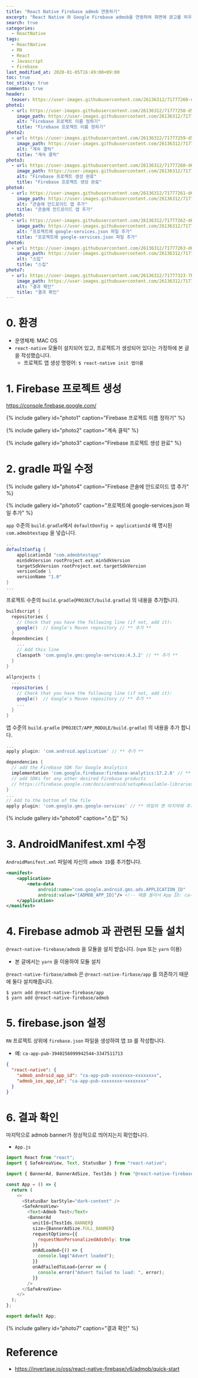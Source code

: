 ```yaml
---
title: "React Native Firebase admob 연동하기"
excerpt: "React Native 와 Google Firebase admob을 연동하여 화면에 광고를 띄우는 방법"
search: true
categories:
  - ReactNative
tags:
  - ReactNative
  - RN
  - React
  - Javascript
  - Firebase
last_modified_at: 2020-01-05T16:49:00+09:00
toc: true
toc_sticky: true
comments: true
header:
  teaser: https://user-images.githubusercontent.com/26136312/71777260-d622b500-2fe0-11ea-85aa-b82efbbfeffd.png
photo1:
  - url: https://user-images.githubusercontent.com/26136312/71777258-d58a1e80-2fe0-11ea-92e5-66d23e1e0f8a.png
    image_path: https://user-images.githubusercontent.com/26136312/71777258-d58a1e80-2fe0-11ea-92e5-66d23e1e0f8a.png
    alt: "Firebase 프로젝트 이름 정하기"
    title: "Firebase 프로젝트 이름 정하기"
photo2:
  - url: https://user-images.githubusercontent.com/26136312/71777259-d58a1e80-2fe0-11ea-9825-89f280f31f7f.png
    image_path: https://user-images.githubusercontent.com/26136312/71777259-d58a1e80-2fe0-11ea-9825-89f280f31f7f.png
    alt: "계속 클릭"
    title: "계속 클릭"
photo3:
  - url: https://user-images.githubusercontent.com/26136312/71777260-d622b500-2fe0-11ea-85aa-b82efbbfeffd.png
    image_path: https://user-images.githubusercontent.com/26136312/71777260-d622b500-2fe0-11ea-85aa-b82efbbfeffd.png
    alt: "Firebase 프로젝트 생성 완료"
    title: "Firebase 프로젝트 생성 완료"
photo4:
  - url: https://user-images.githubusercontent.com/26136312/71777261-d622b500-2fe0-11ea-8010-ab6e83fd2700.png
    image_path: https://user-images.githubusercontent.com/26136312/71777261-d622b500-2fe0-11ea-8010-ab6e83fd2700.png
    alt: "콘솔에 안드로이드 앱 추가"
    title: "콘솔에 안드로이드 앱 추가"
photo5:
  - url: https://user-images.githubusercontent.com/26136312/71777262-d622b500-2fe0-11ea-859d-1e19af8e3dc5.png
    image_path: https://user-images.githubusercontent.com/26136312/71777262-d622b500-2fe0-11ea-859d-1e19af8e3dc5.png
    alt: "프로젝트에 google-services.json 파일 추가"
    title: "프로젝트에 google-services.json 파일 추가"
photo6:
  - url: https://user-images.githubusercontent.com/26136312/71777263-d6bb4b80-2fe0-11ea-9df3-ae2ef2b6aaaa.png
    image_path: https://user-images.githubusercontent.com/26136312/71777263-d6bb4b80-2fe0-11ea-9df3-ae2ef2b6aaaa.png
    alt: "스킵"
    title: "스킵"
photo7:
  - url: https://user-images.githubusercontent.com/26136312/71777323-7b3d8d80-2fe1-11ea-9fb7-ce561ac78857.png
    image_path: https://user-images.githubusercontent.com/26136312/71777323-7b3d8d80-2fe1-11ea-9fb7-ce561ac78857.png
    alt: "결과 확인"
    title: "결과 확인"
---
```


# 0. 환경

- 운영체제: MAC OS
- `react-native` 모듈이 설치되어 있고, 프로젝트가 생성되어 있다는 가정하에 본 글을 작성했습니다.
  - 프로젝트 앱 생성 명령어: `$ react-native init 앱이름`

# 1. Firebase 프로젝트 생성

<a href="https://console.firebase.google.com/" target="_blank">https://console.firebase.google.com/</a>

{% include gallery id="photo1" caption="Firebase 프로젝트 이름 정하기" %}

{% include gallery id="photo2" caption="계속 클릭" %}

{% include gallery id="photo3" caption="Firebase 프로젝트 생성 완료" %}

# 2. gradle 파일 수정

{% include gallery id="photo4" caption="Firebase 콘솔에 안드로이드 앱 추가" %}

{% include gallery id="photo5" caption="프로젝트에 google-services.json 파일 추가" %}

`app` 수준의 `build.gradle`에서 `defaultDonfig > applicationId` 에 명시된 `com.admobtestapp` 을 넣습니다.

```gradle
...
defaultConfig {
    applicationId "com.admobtestapp"
    minSdkVersion rootProject.ext.minSdkVersion
    targetSdkVersion rootProject.ext.targetSdkVersion
    versionCode 1
    versionName "1.0"
}
...
```

프로젝트 수준의 `build.gradle`(`PROJECT/build.gradle`) 의 내용을 추가합니다.

```gradle
buildscript {
  repositories {
    // Check that you have the following line (if not, add it):
    google()  // Google's Maven repository // ** 추가 **
  }
  dependencies {
    ...
    // Add this line
    classpath 'com.google.gms:google-services:4.3.2' // ** 추가 **
  }
}

allprojects {
  ...
  repositories {
    // Check that you have the following line (if not, add it):
    google()  // Google's Maven repository // ** 추가 **
    ...
  }
}
```

앱 수준의 `build.gradle` (`PROJECT/APP_MODULE/build.gradle`) 의 내용을 추가 합니다.

```gradle
...
apply plugin: 'com.android.application' // ** 추가 **

dependencies {
  // add the Firebase SDK for Google Analytics
  implementation 'com.google.firebase:firebase-analytics:17.2.0' // ** 추가 **
  // add SDKs for any other desired Firebase products
  // https://firebase.google.com/docs/android/setup#available-libraries
}
...
// Add to the bottom of the file
apply plugin: 'com.google.gms.google-services' // ** 파일의 맨 마지막에 추가 **
```

{% include gallery id="photo6" caption="스킵" %}

# 3. AndroidManifest.xml 수정

`AndroidManifest.xml` 파일에 자신의 `admob ID`를 추가합니다.

```xml
<manifest>
    <application>
        <meta-data
            android:name="com.google.android.gms.ads.APPLICATION_ID"
            android:value="[ADMOB_APP_ID]"/> <!-- 예를 들어서 App ID: ca-app-pub-3940256099942544~3347511713 -->
    </application>
</manifest>
```

# 4. Firebase admob 과 관련된 모듈 설치

`@react-native-firebase/admob` 을 모듈을 설치 받습니다. (`npm` 또는 `yarn` 이용)

- 본 글에서는 `yarn` 을 이용하여 모듈 설치

`@react-native-firbase/admob` 은 `@react-native-firbase/app` 를 의존하기 때문에 둘다 설치해줍니다.

```
$ yarn add @react-native-firebase/app
$ yarn add @react-native-firebase/admob
```

# 5. firebase.json 설정

`RN` 프로젝트 상위에 `firebase.json` 파일을 생성하여 앱 `ID` 를 작성합니다.

- 예: `ca-app-pub-3940256099942544~3347511713`

```json
{
  "react-native": {
    "admob_android_app_id": "ca-app-pub-xxxxxxxx~xxxxxxxx",
    "admob_ios_app_id": "ca-app-pub-xxxxxxxx~xxxxxxxx"
  }
}
```

# 6. 결과 확인

마지막으로 admob banner가 정상적으로 띄어지는지 확인합니다.

- `App.js`

```javascript
import React from "react";
import { SafeAreaView, Text, StatusBar } from "react-native";

import { BannerAd, BannerAdSize, TestIds } from "@react-native-firebase/admob";

const App = () => {
  return (
    <>
      <StatusBar barStyle="dark-content" />
      <SafeAreaView>
        <Text>Admob Test</Text>
        <BannerAd
          unitId={TestIds.BANNER}
          size={BannerAdSize.FULL_BANNER}
          requestOptions={{
            requestNonPersonalizedAdsOnly: true
          }}
          onAdLoaded={() => {
            console.log("Advert loaded");
          }}
          onAdFailedToLoad={error => {
            console.error("Advert failed to load: ", error);
          }}
        />
      </SafeAreaView>
    </>
  );
};

export default App;
```

{% include gallery id="photo7" caption="결과 확인" %}

# Reference

- <a href="https://invertase.io/oss/react-native-firebase/v6/admob/quick-start" target="_blank">https://invertase.io/oss/react-native-firebase/v6/admob/quick-start</a>
